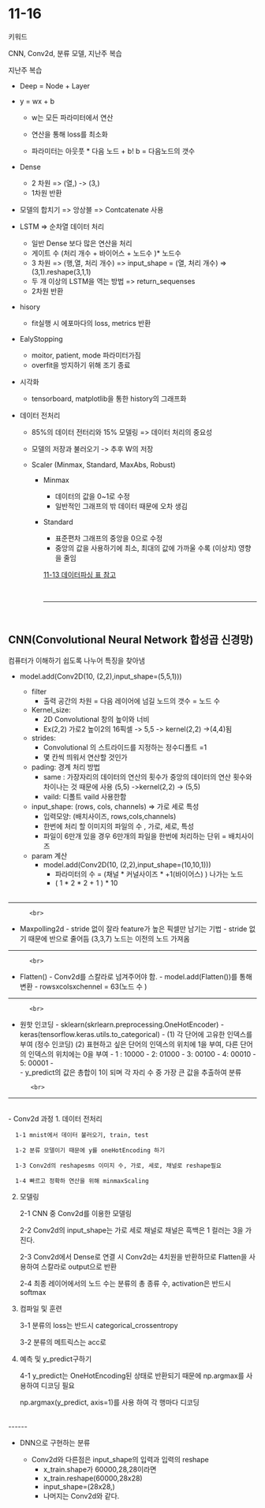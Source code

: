 # 11-16

키워드 

CNN, Conv2d, 분류 모델, 지난주 복습

지난주 복습

- Deep = Node + Layer

- y = wx + b
  - w는 모든 파라미터에서 연산

  - 연산을 통해 loss를 최소화 
  - 파라미터는 아웃풋 * 다음 노드 + b! b = 다음노드의 갯수 

- Dense

  - 2 차원 => (열,) -> (3,)
  - 1차원 반환

- 모델의 합치기 => 앙상블 => Contcatenate 사용 

- LSTM  => 순차열 데이터 처리 

  - 일반 Dense 보다 많은 연산을 처리
  - 게이트 수 (처리 개수 + 바이어스 + 노드수 )* 노드수
  - 3 차원 => (행,열, 처리 개수) => input_shape = (열, 처리 개수) =>(3,1).reshape(3,1,1)
  - 두 개 이상의 LSTM을 역는 방법 => return_sequenses
  - 2차원 반환

- hisory

  - fit실행 시 에포마다의 loss, metrics  반환

- EalyStopping

  - moitor, patient, mode 파라미터가짐
  - overfit을 방지하기 위해 조기 종료

- 시각화

  - tensorboard, matplotlib을 통한 history의 그래프화

- 데이터 전처리

  - 85%의 데이터 전터리와 15% 모델링 => 데이터 처리의 중요성

  - 모델의 저장과 불러오기 -> 추후 W의 저장

  - Scaler (Minmax, Standard, MaxAbs, Robust)

    - Minmax 

      - 데이터의 값을 0~1로 수정
      - 일반적인 그래프의 밖 데이터 때문에 오차 생김

    - Standard

      - 표준편차 그래프의 중앙을 0으로 수정
      - 중앙의 값을 사용하기에 최소, 최대의 값에 가까울 수록 (이상치) 영향을 줄임

      <a href='https://github.com/Kmmanki/bit_seoul/blob/main/markdown/11-13%20%EB%8D%B0%EC%9D%B4%ED%84%B0%20%ED%8C%8C%EC%8B%B1%2C%20%EB%AA%A8%EB%8D%B8%EC%9D%98%20%EC%A0%80%EC%9E%A5%EA%B3%BC%20%EB%A1%9C%EB%93%9C%2C%20%EB%8D%B0%EC%9D%B4%ED%84%B0%EC%9D%98%20%EC%8B%9C%EA%B0%81%ED%99%94%2C%20%EC%A0%84%EC%B2%98%EB%A6%AC.md#%EC%A0%84%EC%B2%98%EB%A6%ACkeras34_minmax'>11-13 데이터파싱 표 참고</a>

      <br>

      ------------

      <br>

## CNN(Convolutional Neural Network 합성곱 신경망)

컴퓨터가 이해하기 쉽도록 나누어 특징을 찾아냄

 - model.add(Conv2D(10, (2,2),input_shape=(5,5,1))) 

    - filter
      	- 출력 공간의 차원 = 다음 레이어에 넘길 노드의 갯수 = 노드 수 
    - Kernel_size:
       -  2D Convolutional  창의 높이와 너비 
       - Ex(2,2) 가로2 높이2의 16픽셀 -> 5,5 -> kernel(2,2) ->(4,4)됨
    - strides: 
       - Convolutional 의 스트라이드를 지정하는 정수디폴트 =1 
       - 몇 칸씩 띄워서 연산할 것인가
    - pading: 경계 처리 방법
       - same : 가장자리의 데이터의 연산의 횟수가 중앙의 데이터의 연산 횟수와 차이나는 것 때문에 사용 (5,5) ->kernel(2,2) -> (5,5)
       - vaild: 디폴트 vaild 사용한함
    - input_shape: (rows, cols, channels) => 가로 세로 특성
       - 입력모양: (배치사이즈, rows,cols,channels) 
       - 한번에 처리 할 이미지의 파일의 수 , 가로, 세로, 특성
       - 파일이 6만개 있을 경우 6만개의 파일을 한번에 처리하는 단위  = 배치사이즈
    - param 계산
       - model.add(Conv2D(10, (2,2),input_shape=(10,10,1)))
          - 파라미터의 수 = (채널 * 커널사이즈 * +1(바이어스) ) 나가는 노드
          - ( 1 * 2 * 2 + 1 ) * 10 
          <br>
------
          <br>
 - Maxpolling2d
       - stride 없이 잘라 feature가 높은 픽셀만 남기는 기법
       - stride 없기 때문에 반으로 줄어듬 (3,3,7) 노드는 이전의 노드 가져옴
          <br>
------
          <br>
 - Flatten()
       - Conv2d를 스칼라로 넘겨주어야 함.
       - model.add(Flatten())를 통해  변환
       - rowsxcolsxchennel = 63(노드 수 )
          <br>
------
          <br>
 - 원핫 인코딩
       - sklearn(skrlearn.preprocessing.OneHotEncoder)
       - keras(tensorflow.keras.utils.to_categorical)
       - (1) 각 단어에 고유한 인덱스를 부여 (정수 인코딩)
         (2) 표현하고 싶은 단어의 인덱스의 위치에 1을 부여, 다른 단어의 인덱스의 위치에는 0을 부여
          - 1 : 10000
          - 2: 01000
          - 3: 00100
          - 4: 00010
          - 5: 00001
          - <br>
          - y_predict의 값은 총합이 1이 되며  각 자리 수 중 가장 큰 값을 추출하여  분류

          <br>
------
<br>
 - Conv2d 과정
   1. 데이터 전처리

      1-1 mnist에서 데이터 불러오기, train, test

      1-2 분류 모델이기 때문에 y를 oneHotEncoding 하기

      1-3 Conv2d의 reshapesms 이미지 수, 가로, 세로, 채널로 reshape필요

      1-4 빠르고 정확하 연산을 위해 minmaxScaling

   2. 모델링

      2-1 CNN 중 Conv2d를 이용한 모델링

      2-2 Conv2d의 input_shape는 가로 세로 채널로 채널은 흑백은 1 컬러는 3을 가진다.

      2-3 Conv2d에서 Dense로 연결 시 Conv2d는 4치원을 반환하므로 Flatten을 사용하여 스칼라로 output으로 반환

      2-4 최종 레이어에서의 노드 수는 분류의 총 종류 수, activation은 반드시 softmax

   3. 컴파일 및 훈련

      3-1 분류의 loss는 반드시 categorical_crossentropy

      3-2 분류의 메트릭스는 acc로 

   4. 예측 및 y_predict구하기

      4-1 y_predict는 OneHotEncoding된 상태로 반환되기 때문에 np.argmax를 사용하여 디코딩 필요

      np.argmax(y_predict, axis=1)를 사용 하여 각 행마다 디코딩

<br>
------
<br>

- DNN으로 구현하는 분류

   - Conv2d와 다른점은 input_shape의 입력과 입력의 reshape
      - x_train.shape가 60000,28,28이라면
      - x_train.reshape(60000,28x28)
      - input_shape=(28x28,) 
      - 나머지는 Conv2d와 같다.















